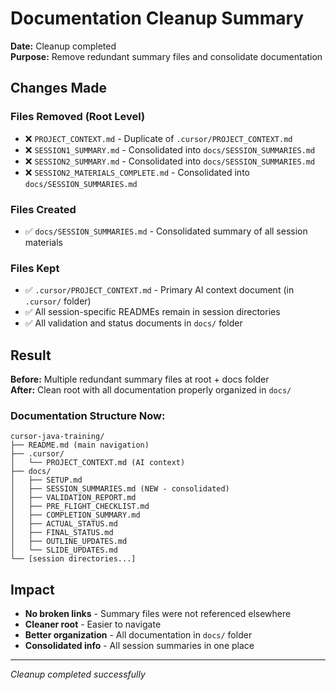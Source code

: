 # Documentation Cleanup Summary

**Date:** Cleanup completed  
**Purpose:** Remove redundant summary files and consolidate documentation

## Changes Made

### Files Removed (Root Level)
- ❌ `PROJECT_CONTEXT.md` - Duplicate of `.cursor/PROJECT_CONTEXT.md`
- ❌ `SESSION1_SUMMARY.md` - Consolidated into `docs/SESSION_SUMMARIES.md`
- ❌ `SESSION2_SUMMARY.md` - Consolidated into `docs/SESSION_SUMMARIES.md`
- ❌ `SESSION2_MATERIALS_COMPLETE.md` - Consolidated into `docs/SESSION_SUMMARIES.md`

### Files Created
- ✅ `docs/SESSION_SUMMARIES.md` - Consolidated summary of all session materials

### Files Kept
- ✅ `.cursor/PROJECT_CONTEXT.md` - Primary AI context document (in `.cursor/` folder)
- ✅ All session-specific READMEs remain in session directories
- ✅ All validation and status documents in `docs/` folder

## Result

**Before:** Multiple redundant summary files at root + docs folder  
**After:** Clean root with all documentation properly organized in `docs/`

### Documentation Structure Now:
```
cursor-java-training/
├── README.md (main navigation)
├── .cursor/
│   └── PROJECT_CONTEXT.md (AI context)
├── docs/
│   ├── SETUP.md
│   ├── SESSION_SUMMARIES.md (NEW - consolidated)
│   ├── VALIDATION_REPORT.md
│   ├── PRE_FLIGHT_CHECKLIST.md
│   ├── COMPLETION_SUMMARY.md
│   ├── ACTUAL_STATUS.md
│   ├── FINAL_STATUS.md
│   ├── OUTLINE_UPDATES.md
│   └── SLIDE_UPDATES.md
└── [session directories...]
```

## Impact

- **No broken links** - Summary files were not referenced elsewhere
- **Cleaner root** - Easier to navigate
- **Better organization** - All documentation in `docs/` folder
- **Consolidated info** - All session summaries in one place

---

*Cleanup completed successfully*

